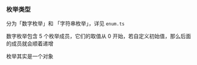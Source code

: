 ### 枚举类型
分为「数字枚举」和 「字符串枚举」，详见 `enum.ts`

数字枚举包含 5 个枚举成员，它们的取值从 0 开始，若自定义初始值，那么后面的成员就会顺着递增

枚举其实是一个对象